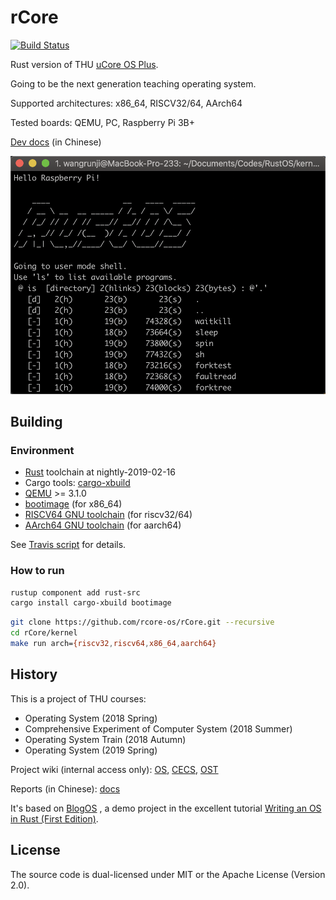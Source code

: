 # rCore

[![Build Status](https://travis-ci.org/oscourse-tsinghua/rcore_plus.svg?branch=master)](https://travis-ci.org/oscourse-tsinghua/rcore_plus)

Rust version of THU [uCore OS Plus](https://github.com/chyyuu/ucore_os_plus).

Going to be the next generation teaching operating system.

Supported architectures: x86_64, RISCV32/64, AArch64

Tested boards: QEMU, PC, Raspberry Pi 3B+

[Dev docs](https://rucore.gitbook.io/rust-os-docs/) (in Chinese)

![demo](./docs/2_OSLab/os2atc/demo.png)

## Building

### Environment

* [Rust](https://www.rust-lang.org) toolchain at nightly-2019-02-16
* Cargo tools: [cargo-xbuild](https://github.com/rust-osdev/cargo-xbuild)
* [QEMU](https://www.qemu.org) >= 3.1.0
* [bootimage](https://github.com/rust-osdev/bootimage) (for x86_64)
* [RISCV64 GNU toolchain](https://www.sifive.com/boards) (for riscv32/64)
* [AArch64 GNU toolchain](https://cs140e.sergio.bz/assignments/0-blinky/) (for aarch64)

See [Travis script](./.travis.yml) for details.

### How to run

```bash
rustup component add rust-src
cargo install cargo-xbuild bootimage
```

```bash
git clone https://github.com/rcore-os/rCore.git --recursive
cd rCore/kernel
make run arch={riscv32,riscv64,x86_64,aarch64}
```

## History

This is a project of THU courses:

* Operating System (2018 Spring) 
* Comprehensive Experiment of Computer System (2018 Summer)
* Operating System Train (2018 Autumn)
* Operating System (2019 Spring)

Project wiki (internal access only): [OS](http://os.cs.tsinghua.edu.cn/oscourse/OS2018spring/projects/g11), [CECS](http://os.cs.tsinghua.edu.cn/oscourse/csproject2018/group05), [OST](http://os.cs.tsinghua.edu.cn/oscourse/OsTrain2018)

Reports (in Chinese): [docs](./docs)

It's based on [BlogOS](https://github.com/phil-opp/blog_os) , a demo project in the excellent tutorial [Writing an OS in Rust (First Edition)](https://os.phil-opp.com/first-edition/).

## License

The source code is dual-licensed under MIT or the Apache License (Version 2.0).

